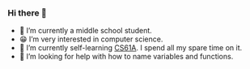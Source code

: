 ### Hi there 👋
- 🔭 I’m currently a middle school student.
- 😁 I’m very interested in computer science.
- 🌱 I’m currently self-learning [CS61A](https://inst.eecs.berkeley.edu/~cs61a/su20/). I spend all my spare time on it.
- 🤔 I’m looking for help with how to name variables and functions.
<!--
**unuing/unuing** is a ✨ _special_ ✨ repository because its `README.md` (this file) appears on your GitHub profile.

Here are some ideas to get you started:


- 🌱 I’m currently learning ...
- 👯 I’m looking to collaborate on ...
- 🤔 I’m looking for help with ...
- 💬 Ask me about ...
- 📫 How to reach me: ...
- 😄 Pronouns: ...
- ⚡ Fun fact: ...
-->
